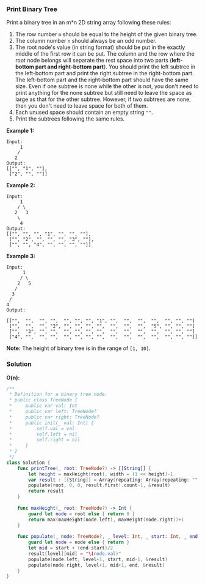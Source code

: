 
### Print Binary Tree

Print a binary tree in an m\*n 2D string array following these rules:

1. The row number `m` should be equal to the height of the given binary tree.
2. The column number `n` should always be an odd number.
3. The root node's value (in string format) should be put in the exactly middle of the first row it can be put. The column and the row where the root node belongs will separate the rest space into two parts (__left-bottom part and right-bottom part__). You should print the left subtree in the left-bottom part and print the right subtree in the right-bottom part. The left-bottom part and the right-bottom part should have the same size. Even if one subtree is none while the other is not, you don't need to print anything for the none subtree but still need to leave the space as large as that for the other subtree. However, if two subtrees are none, then you don't need to leave space for both of them.
4. Each unused space should contain an empty string `""`.
5. Print the subtrees following the same rules.

__Example 1:__
```
Input:
     1
    /
   2
Output:
[["", "1", ""],
 ["2", "", ""]]
```
__Example 2:__
```
Input:
     1
    / \
   2   3
    \
     4
Output:
[["", "", "", "1", "", "", ""],
 ["", "2", "", "", "", "3", ""],
 ["", "", "4", "", "", "", ""]]
```
__Example 3:__
```
Input:
      1
     / \
    2   5
   / 
  3 
 / 
4 
Output:

[["",  "",  "", "",  "", "", "", "1", "",  "",  "",  "",  "", "", ""]
 ["",  "",  "", "2", "", "", "", "",  "",  "",  "",  "5", "", "", ""]
 ["",  "3", "", "",  "", "", "", "",  "",  "",  "",  "",  "", "", ""]
 ["4", "",  "", "",  "", "", "", "",  "",  "",  "",  "",  "", "", ""]]
```

__Note:__ The height of binary tree is in the range of `[1, 10]`.

### Solution
__O(n):__
```Swift
/**
 * Definition for a binary tree node.
 * public class TreeNode {
 *     public var val: Int
 *     public var left: TreeNode?
 *     public var right: TreeNode?
 *     public init(_ val: Int) {
 *         self.val = val
 *         self.left = nil
 *         self.right = nil
 *     }
 * }
 */
class Solution {
    func printTree(_ root: TreeNode?) -> [[String]] {
        let height = maxHeight(root), width = (1 << height)-1
        var result : [[String]] = Array(repeating: Array(repeating: "", count: width), count: height)
        populate(root, 0, 0, result.first!.count-1, &result)
        return result
    }
    
    func maxHeight(_ root: TreeNode?) -> Int {
        guard let node = root else { return 0 }
        return max(maxHeight(node.left), maxHeight(node.right))+1
    }
    
    func populate(_ node: TreeNode?, _ level: Int, _ start: Int, _ end: Int, _ result: inout [[String]]) {
        guard let node = node else { return }
        let mid = start + (end-start)/2
        result[level][mid] = "\(node.val)"
        populate(node.left, level+1, start, mid-1, &result)
        populate(node.right, level+1, mid+1, end, &result)
    }
}
```